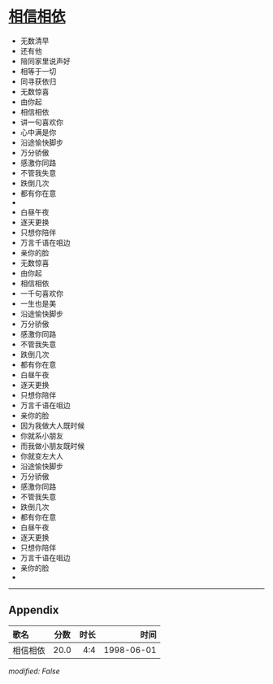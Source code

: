 # [相信相依](https://music.163.com/song?id=26075152)

* 无数清早
* 还有他
* 陪同家里说声好
* 相等于一切
* 同寻获依归
* 无数惊喜
* 由你起
* 相信相依
* 讲一句喜欢你
* 心中满是你
* 沿途愉快脚步
* 万分骄傲
* 感激你同路
* 不管我失意
* 跌倒几次
* 都有你在意
* 
* 白昼午夜
* 逐天更换
* 只想你陪伴
* 万言千语在咀边
* 亲你的脸
* 无数惊喜
* 由你起
* 相信相依
* 一千句喜欢你
* 一生也是美
* 沿途愉快脚步
* 万分骄傲
* 感激你同路
* 不管我失意
* 跌倒几次
* 都有你在意
* 白昼午夜
* 逐天更换
* 只想你陪伴
* 万言千语在咀边
* 亲你的脸
* 因为我做大人既时候
* 你就系小朋友
* 而我做小朋友既时候
* 你就变左大人
* 沿途愉快脚步
* 万分骄傲
* 感激你同路
* 不管我失意
* 跌倒几次
* 都有你在意
* 白昼午夜
* 逐天更换
* 只想你陪伴
* 万言千语在咀边
* 亲你的脸
* 


---

## Appendix

|歌名|分数|时长|时间|
|:---|:---:|---:|---:|
|相信相依|20.0|4:4|1998-06-01

*modified: False*